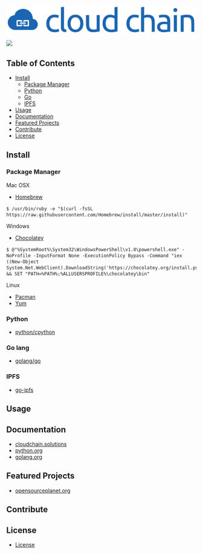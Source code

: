 ![logo](docs/media/logo.png)

[![](https://img.shields.io/badge/made%20by-CloudChain%20Solutions-blue.svg?style=flat-square)](http://cloudchain.solutions)

## Table of Contents
- [Install](#install)
    - [Package Manager](#package-manager)
    - [Python](#python)
    - [Go](#go-lang)
    - [IPFS](#ipfs)
- [Usage](#usage)
- [Documentation](#documentation)
- [Featured Projects](#featured-projects)
- [Contribute](#contribute)
- [License](#license)

## Install

### Package Manager
Mac OSX
- [Homebrew](https://brew.sh/)
```
$ /usr/bin/ruby -e "$(curl -fsSL https://raw.githubusercontent.com/Homebrew/install/master/install)"
```

Windows
- [Chocolatey](https://chocolatey.org/)
```
$ @"%SystemRoot%\System32\WindowsPowerShell\v1.0\powershell.exe" -NoProfile -InputFormat None -ExecutionPolicy Bypass -Command "iex ((New-Object System.Net.WebClient).DownloadString('https://chocolatey.org/install.ps1'))" && SET "PATH=%PATH%;%ALLUSERSPROFILE%\chocolatey\bin"
```

Linux
- [Pacman](https://www.archlinux.org/pacman/)
- [Yum](http://yum.baseurl.org/)

### Python
- [python/cpython](https://github.com/python/cpython)

### Go lang
- [golang/go](https://github.com/golang/go)

### IPFS
- [go-ipfs](https://docs.ipfs.io/introduction/install/)

## Usage


## Documentation
- [cloudchain.solutions](http://cloudchain.solutions/)
- [python.org](https://www.python.org/)
- [golang.org](https://golang.org/)

## Featured Projects
- [opensourceplanet.org](http://opensourceplanet.org/)

## Contribute

## License
- [License](https://github.com/pdinkins/cloud-chain/blob/master/LICENSE)